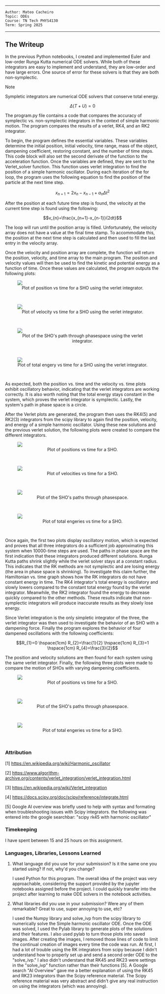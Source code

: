 

---
    Author: Mateo Cacheiro
    Topic: ODEs
    Course: TN Tech PHYS4130
    Term: Spring 2025
---


## The Writeup

In the previous Python notebooks, I created and implemented Euler and low-order Runga Kutta numerical ODE solvers. While both of these integrators are easy to implement and understand, they are low-order and have large errors. One source of error for these solvers is that they are both non-symplectic.

> [!NOTE]
> Sympletic integrators are numerical ODE solvers that conserve total energy.
>
> $$\Delta(T+U)=0$$

The program.py file contains a code that compares the accuracy of symplectic vs. non-symplectic integrators in the context of simple harmonic motion. The program compares the results of a verlet, RK4, and an RK2 integrator. 

To begin, the program defines the essential variables. These variables determine the initial position, initial velocity, time range, mass of the object, dampening coefficient, restoring constant, and the number of time steps. This code block will also set the second derivate of the function to the acceleration function. Once the variables are defined, they are sent to the Verlet_solver function. This function uses verlet integration to find the position of a simple harmonic oscillator. During each iteration of the for loop, the program uses the following equation to find the position of the particle at the next time step. 

$$x_{n+1}=2x_n-x_{n-1}+a_{n}\Delta t^2$$

After the position at each future time step is found, the velocity at the current time step is found using the following: 

$$v_{n}=\frac{x_{n+1}-x_{n-1}}{2dt}$$

The loop will run until the position array is filled. Unfortunately, the velocity array does not have a value at the final time stamp. To accommodate this, the position at the next time step is calculated and then used to fill the last entry in the velocity array. 

Once the velocity and position array are complete, the function will return the position, velocity, and time array to the main program. The position and velocity values will then be used to find the kinetic and potential energy as a function of time. Once these values are calculated, the program outputs the following plots:

<figure>
  <img src=Images/Position_Verlet.png>
  <figcaption align="center">Plot of position vs time for a SHO using the verlet integrator.</figcaption>
</figure>
<p>&nbsp;</p>

<figure>
  <img src=Images/Velocity_Verlet.png>
  <figcaption align="center">Plot of velocity vs time for a SHO using the verlet integrator.</figcaption>
</figure>
<p>&nbsp;</p>

<figure>
  <img src=Images/Phasespace_Verlet.png>
  <figcaption align="center">Plot of the SHO's path through phasespace using the verlet integrator.</figcaption>
</figure>
<p>&nbsp;</p>

<figure>
  <img src=Images/Hamiltonian_Verlet.png>
  <figcaption align="center">Plot of total engery vs time for a SHO using the verlet integrator.</figcaption>
</figure>
<p>&nbsp;</p>


As expected, both the position vs. time and the velocity vs. time plots exhibit oscillatory behavior, indicating that the verlet integrators are working correctly. It is also worth noting that the total energy stays constant in the system, which proves the verlet integrator is symplectic. Lastly, the system's path in phase space is a circle.

After the Verlet plots are generated, the program then uses the RK4(5) and RK2(3) integrators from the scipy library to again find the position, velocity, and energy of a simple harmonic oscillator. Using these new solutions and the previous verlet solution, the following plots were created to compare the different integrators. 


<figure>
  <img src=Images/Position_All.png>
  <figcaption align="center">Plot of positions vs time for a SHO.</figcaption>
</figure>
<p>&nbsp;</p>

<figure>
  <img src=Images/Velocity_All.png>
  <figcaption align="center">Plot of velocities vs time for a SHO.</figcaption>
</figure>
<p>&nbsp;</p>

<figure>
  <img src=Images/Phasespace_All.png>
  <figcaption align="center">Plot of the SHO's paths through phasespace.</figcaption>
</figure>
<p>&nbsp;</p>

<figure>
  <img src=Images/Hamiltonian_All.png>
  <figcaption align="center">Plot of total engeries vs time for a SHO.</figcaption>
</figure>
<p>&nbsp;</p>

Once again, the first two plots display oscillatory motion, which is expected and proves that all three integrators do a sufficient job approximating this system when 10000-time steps are used. The paths in phase space are the first indication that these integrators produced different solutions. Runga Kutta paths shrink slightly while the verlet solver stays at a constant radius. This indicates that the RK methods are not symplectic and are losing energy (the area in phase space is shrinking). To investigate this claim further, the Hamiltonian vs. time graph shows how the RK integrators do not have constant energy in time. The RK4 integrator's total energy is oscillatory and slowly lowers compared to the constant total energy found by the verlet integrator. Meanwhile, the RK2 integrator found the energy to decrease quickly compared to the other methods. These results indicate that non-symplectic integrators will produce inaccurate results as they slowly lose energy. 

Since Verlet integration is the only simpletic integrator of the three, the verlet integrator was then used to investigate the behavior of an SHO with a dampening force. Finally the program explores the behavior of four dampened oscillations with the following coefficients:

$$R_{1}=0 \hspace{1cm} R_{2}=\frac{1}{2} \hspace{1cm} R_{3}=1 \hspace{1cm} R_{4}=\frac{3}{2}$$

The position and velocity solutions are then found for each system using the same verlet integrator. Finally, the following three plots were made to compare the motion of SHOs with varying dampening coefficients.

<figure>
  <img src=Images/Dampened_Position_Verlet.png>
  <figcaption align="center">Plot of positions vs time for a SHO.</figcaption>
</figure>
<p>&nbsp;</p>

<figure>
  <img src=Images/Dampened_Phasespace_Verlet.png>
  <figcaption align="center">Plot of the SHO's paths through phasespace.</figcaption>
</figure>
<p>&nbsp;</p>

<figure>
  <img src=Images/Dampend_Hamiltonian_Verlet.png>
  <figcaption align="center">Plot of total engeries vs time for a SHO.</figcaption>
</figure>
<p>&nbsp;</p>

### Attribution
[1] https://en.wikipedia.org/wiki/Harmonic_oscillator

[2] https://www.algorithm-archive.org/contents/verlet_integration/verlet_integration.html

[3] https://en.wikipedia.org/wiki/Verlet_integration

[4] https://docs.scipy.org/doc/scipy/reference/integrate.html

[5] Google AI overview was briefly used to help with syntax and formating when troubleshooting issues with Scipy integrators. the following was entered into the google searchbar: "scipy rk45 with harmonic oscillator"

### Timekeeping
I have spent between 15 and 25 hours on this assignment.

### Languages, Libraries, Lessons Learned
 1. What language did you use for your submission? Is it the same one you started using? If not, why'd you change?

    I used Python for this program. The overall idea of the project was very approachable, considering the support provided by the jupyter notebooks assigned before the project. I could quickly transfer into the project after learning to make ODE solvers in the notebook activities. 
 2. What libraries did you use in your submission? Were any of them remarkable? Great to use, super annoying to use, etc?

    I used the Numpy library and solve_ivp from the scipy library to numerically solve the Simple harmonic oscillator ODE. Once the ODE was solved, I used the Pylab library to generate plots of the solutions and their features. I also used pylab to turn those plots into saved images. After creating the images, I removed those lines of code to limit the continual creation of images every time the code was run. At first, I had a lot of trouble using the RK integrators from scipy because I didn't understand how to properly set up and send a second order ODE to the "solve_ivp." I also didn't understand that RK45 and RK23 were settings in the "solve_ivp" function rather than their functions [5]. A Google search "AI Overview" gave me a better explanation of using the RK45 and RK23 integrators than the Scipy reference material. The Scipy reference material was very abstract and didn't give any real instruction on using the integrators (which was annoying).   

